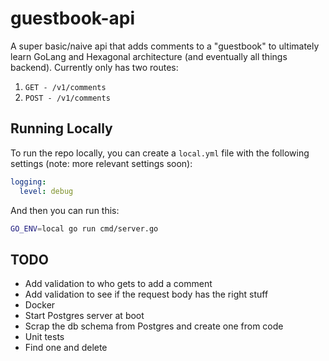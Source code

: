 # guestbook-api

A super basic/naive api that adds comments to a "guestbook" to ultimately learn GoLang and Hexagonal architecture (and eventually all things backend). Currently only has two routes:

1. `GET - /v1/comments`
2. `POST - /v1/comments`

## Running Locally

To run the repo locally, you can create a ```local.yml``` file with the following settings (note: more relevant settings soon):

```yml
logging:
  level: debug
```

And then you can run this:

```bash
GO_ENV=local go run cmd/server.go
```

## TODO

- Add validation to who gets to add a comment
- Add validation to see if the request body has the right stuff
- Docker
- Start Postgres server at boot
- Scrap the db schema from Postgres and create one from code 
- Unit tests
- Find one and delete